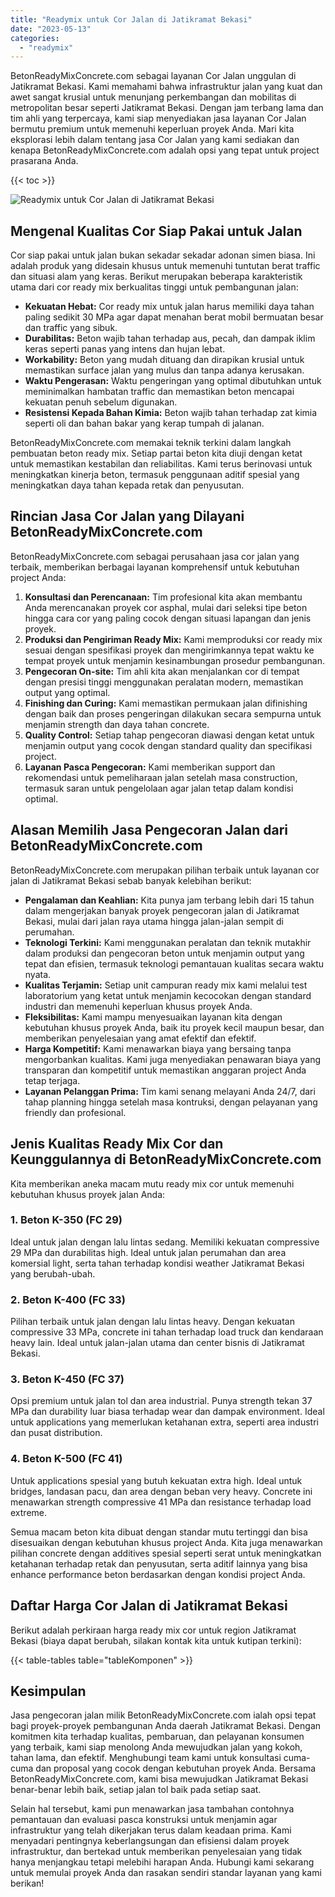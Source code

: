 ```yaml
---
title: "Readymix untuk Cor Jalan di Jatikramat Bekasi"
date: "2023-05-13"
categories: 
  - "readymix"
---
```


BetonReadyMixConcrete.com sebagai layanan Cor Jalan unggulan di Jatikramat Bekasi. Kami memahami bahwa infrastruktur jalan yang kuat dan awet sangat krusial untuk menunjang perkembangan dan mobilitas di metropolitan besar seperti Jatikramat Bekasi. Dengan jam terbang lama dan tim ahli yang terpercaya, kami siap menyediakan jasa layanan Cor Jalan bermutu premium untuk memenuhi keperluan proyek Anda. Mari kita eksplorasi lebih dalam tentang jasa Cor Jalan yang kami sediakan dan kenapa BetonReadyMixConcrete.com adalah opsi yang tepat untuk project prasarana Anda.

{{< toc >}}

![Readymix untuk Cor Jalan di Jatikramat Bekasi](https://betoncor8.github.io/cor/harga-beton-readymix-concrete%20(28).png)

## Mengenal Kualitas Cor Siap Pakai untuk Jalan

Cor siap pakai untuk jalan bukan sekadar sekadar adonan simen biasa. Ini adalah produk yang didesain khusus untuk memenuhi tuntutan berat traffic dan situasi alam yang keras. Berikut merupakan beberapa karakteristik utama dari cor ready mix berkualitas tinggi untuk pembangunan jalan:

- **Kekuatan Hebat:** Cor ready mix untuk jalan harus memiliki daya tahan paling sedikit 30 MPa agar dapat menahan berat mobil bermuatan besar dan traffic yang sibuk.
- **Durabilitas:** Beton wajib tahan terhadap aus, pecah, dan dampak iklim keras seperti panas yang intens dan hujan lebat.
- **Workability:** Beton yang mudah dituang dan dirapikan krusial untuk memastikan surface jalan yang mulus dan tanpa adanya kerusakan.
- **Waktu Pengerasan:** Waktu pengeringan yang optimal dibutuhkan untuk meminimalkan hambatan traffic dan memastikan beton mencapai kekuatan penuh sebelum digunakan.
- **Resistensi Kepada Bahan Kimia:** Beton wajib tahan terhadap zat kimia seperti oli dan bahan bakar yang kerap tumpah di jalanan.

BetonReadyMixConcrete.com memakai teknik terkini dalam langkah pembuatan beton ready mix. Setiap partai beton kita diuji dengan ketat untuk memastikan kestabilan dan reliabilitas. Kami terus berinovasi untuk meningkatkan kinerja beton, termasuk penggunaan aditif spesial yang meningkatkan daya tahan kepada retak dan penyusutan.

## Rincian Jasa Cor Jalan yang Dilayani BetonReadyMixConcrete.com

BetonReadyMixConcrete.com sebagai perusahaan jasa cor jalan yang terbaik, memberikan berbagai layanan komprehensif untuk kebutuhan project Anda:

1. **Konsultasi dan Perencanaan:** Tim profesional kita akan membantu Anda merencanakan proyek cor asphal, mulai dari seleksi tipe beton hingga cara cor yang paling cocok dengan situasi lapangan dan jenis proyek.
2. **Produksi dan Pengiriman Ready Mix:** Kami memproduksi cor ready mix sesuai dengan spesifikasi proyek dan mengirimkannya tepat waktu ke tempat proyek untuk menjamin kesinambungan prosedur pembangunan.
3. **Pengecoran On-site:** Tim ahli kita akan menjalankan cor di tempat dengan presisi tinggi menggunakan peralatan modern, memastikan output yang optimal.
4. **Finishing dan Curing:** Kami memastikan permukaan jalan difinishing dengan baik dan proses pengeringan dilakukan secara sempurna untuk menjamin strength dan daya tahan concrete.
5. **Quality Control:** Setiap tahap pengecoran diawasi dengan ketat untuk menjamin output yang cocok dengan standard quality dan specifikasi project.
6. **Layanan Pasca Pengecoran:** Kami memberikan support dan rekomendasi untuk pemeliharaan jalan setelah masa construction, termasuk saran untuk pengelolaan agar jalan tetap dalam kondisi optimal.

## Alasan Memilih Jasa Pengecoran Jalan dari BetonReadyMixConcrete.com

BetonReadyMixConcrete.com merupakan pilihan terbaik untuk layanan cor jalan di Jatikramat Bekasi sebab banyak kelebihan berikut:

- **Pengalaman dan Keahlian:** Kita punya jam terbang lebih dari 15 tahun dalam mengerjakan banyak proyek pengecoran jalan di Jatikramat Bekasi, mulai dari jalan raya utama hingga jalan-jalan sempit di perumahan.
- **Teknologi Terkini:** Kami menggunakan peralatan dan teknik mutakhir dalam produksi dan pengecoran beton untuk menjamin output yang tepat dan efisien, termasuk teknologi pemantauan kualitas secara waktu nyata.
- **Kualitas Terjamin:** Setiap unit campuran ready mix kami melalui test laboratorium yang ketat untuk menjamin kecocokan dengan standard industri dan memenuhi keperluan khusus proyek Anda.
- **Fleksibilitas:** Kami mampu menyesuaikan layanan kita dengan kebutuhan khusus proyek Anda, baik itu proyek kecil maupun besar, dan memberikan penyelesaian yang amat efektif dan efektif.
- **Harga Kompetitif:** Kami menawarkan biaya yang bersaing tanpa mengorbankan kualitas. Kami juga menyediakan penawaran biaya yang transparan dan kompetitif untuk memastikan anggaran project Anda tetap terjaga.
- **Layanan Pelanggan Prima:** Tim kami senang melayani Anda 24/7, dari tahap planning hingga setelah masa kontruksi, dengan pelayanan yang friendly dan profesional.

## Jenis Kualitas Ready Mix Cor dan Keunggulannya di BetonReadyMixConcrete.com

Kita memberikan aneka macam mutu ready mix cor untuk memenuhi kebutuhan khusus proyek jalan Anda:

### 1\. Beton K-350 (FC 29)

Ideal untuk jalan dengan lalu lintas sedang. Memiliki kekuatan compressive 29 MPa dan durabilitas high. Ideal untuk jalan perumahan dan area komersial light, serta tahan terhadap kondisi weather Jatikramat Bekasi yang berubah-ubah.

### 2\. Beton K-400 (FC 33)

Pilihan terbaik untuk jalan dengan lalu lintas heavy. Dengan kekuatan compressive 33 MPa, concrete ini tahan terhadap load truck dan kendaraan heavy lain. Ideal untuk jalan-jalan utama dan center bisnis di Jatikramat Bekasi.

### 3\. Beton K-450 (FC 37)

Opsi premium untuk jalan tol dan area industrial. Punya strength tekan 37 MPa dan durability luar biasa terhadap wear dan dampak environment. Ideal untuk applications yang memerlukan ketahanan extra, seperti area industri dan pusat distribution.

### 4\. Beton K-500 (FC 41)

Untuk applications spesial yang butuh kekuatan extra high. Ideal untuk bridges, landasan pacu, dan area dengan beban very heavy. Concrete ini menawarkan strength compressive 41 MPa dan resistance terhadap load extreme.

Semua macam beton kita dibuat dengan standar mutu tertinggi dan bisa disesuaikan dengan kebutuhan khusus project Anda. Kita juga menawarkan pilihan concrete dengan additives spesial seperti serat untuk meningkatkan ketahanan terhadap retak dan penyusutan, serta aditif lainnya yang bisa enhance performance beton berdasarkan dengan kondisi project Anda.

## Daftar Harga Cor Jalan di Jatikramat Bekasi

Berikut adalah perkiraan harga ready mix cor untuk region Jatikramat Bekasi (biaya dapat berubah, silakan kontak kita untuk kutipan terkini):

{{< table-tables table="tableKomponen" >}}

## Kesimpulan

Jasa pengecoran jalan milik BetonReadyMixConcrete.com ialah opsi tepat bagi proyek-proyek pembangunan Anda daerah Jatikramat Bekasi. Dengan komitmen kita terhadap kualitas, pembaruan, dan pelayanan konsumen yang terbaik, kami siap menolong Anda mewujudkan jalan yang kokoh, tahan lama, dan efektif. Menghubungi team kami untuk konsultasi cuma-cuma dan proposal yang cocok dengan kebutuhan proyek Anda. Bersama BetonReadyMixConcrete.com, kami bisa mewujudkan Jatikramat Bekasi benar-benar lebih baik, setiap jalan tol baik pada setiap saat.

Selain hal tersebut, kami pun menawarkan jasa tambahan contohnya pemantauan dan evaluasi pasca konstruksi untuk menjamin agar infrastruktur yang telah dikerjakan terus dalam keadaan prima. Kami menyadari pentingnya keberlangsungan dan efisiensi dalam proyek infrastruktur, dan bertekad untuk memberikan penyelesaian yang tidak hanya menjangkau tetapi melebihi harapan Anda. Hubungi kami sekarang untuk memulai proyek Anda dan rasakan sendiri standar layanan yang kami berikan!
